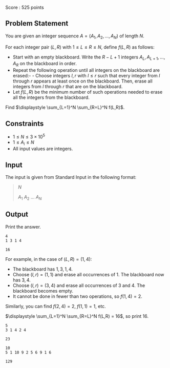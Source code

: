 Score : $525$ points

## Problem Statement

You are given an integer sequence $A=(A_1,A_2,\ldots,A_N)$ of length $N$.

For each integer pair $(L,R)$ with $1 \le L \le R \le N$, define $f(L,R)$ as follows:

- Start with an empty blackboard. Write the $R-L+1$ integers $A_L, A_{L+1}, \ldots, A_R$ on the blackboard in order.
- Repeat the following operation until all integers on the blackboard are erased:-   - Choose integers $l, r$ with $l \le r$ such that every integer from $l$ through $r$ appears at least once on the blackboard. Then, erase all integers from $l$ through $r$ that are on the blackboard.
- Let $f(L,R)$ be the minimum number of such operations needed to erase all the integers from the blackboard.

Find $\displaystyle \sum_{L=1}^N \sum_{R=L}^N f(L,R)$.

## Constraints

- $1 \le N \le 3 \times 10^5$
- $1 \le A_i \le N$
- All input values are integers.

## Input

The input is given from Standard Input in the following format:

> $N$
> 
> $A_1$ $A_2$ $\ldots$ $A_N$

## Output

Print the answer.

```input1
4
1 3 1 4
```

```output1
16
```

For example, in the case of $(L,R)=(1,4)$:

- The blackboard has $1,3,1,4$.
- Choose $(l,r)=(1,1)$ and erase all occurrences of $1$. The blackboard now has $3,4$.
- Choose $(l,r)=(3,4)$ and erase all occurrences of $3$ and $4$. The blackboard becomes empty.
- It cannot be done in fewer than two operations, so $f(1,4) = 2$.

Similarly, you can find $f(2,4)=2$, $f(1,1)=1$, etc.

$\displaystyle \sum_{L=1}^N \sum_{R=L}^N f(L,R) = 16$, so print $16$.

```input2
5
3 1 4 2 4
```

```output2
23
```

```input3
10
5 1 10 9 2 5 6 9 1 6
```

```output3
129
```